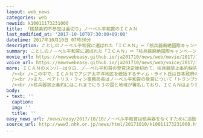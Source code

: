```yaml
---
layout: web_news
categories: web
newsid: k10011173231000
title: 「核禁条約不参加は裏切り」ノーベル平和賞のＩＣＡＮ
last_modified_at: '2017-10-10T07:30:00+09:00'
datetime: 2017年10月10日 07時30分
description: ことしのノーベル平和賞に選ばれた「ＩＣＡＮ」＝「核兵器廃絶国際キャンペーン」のメンバーが、ニューヨークの国連本部で記者会見し、日本政府が核兵器の開発や保有などを禁止する核兵器禁止条約に参加しないのは、７０年にわたって核廃絶を訴えてきた被爆者に対する裏切りだとして、改めて参加を求めました。
summary: ことしのノーベル平和賞に選ばれた「ＩＣＡＮ」＝「核兵器廃絶国際キャンペーン」のメンバーが、ニューヨークの国連本部で記者会見し、日本政府が核兵器の開発や保有などを禁止する核兵器禁止条約に参加しないのは、７０年にわたって核廃絶を訴えてきた被爆者に対する裏切りだとして、改めて参加を求めました。
movie_url: https://newswebeasy.github.io/ja201710/news/web/movie/2017/10/10/k10011173231000.mp4
voice_url: https://newswebeasy.github.io/ja201710/news/web/voice/2017/10/10/k10011173231000.mp3
more: ＩＣＡＮのメンバーは９日、ノーベル平和賞の受賞決定後初めて、核兵器禁止条約採択の場となった国連本部で記者会見し、条約に参加しない核保有国や日本など核の傘のもとにある国々の対応を批判しました。<br
  /><br />この中で、ＩＣＡＮでアジア太平洋地区を統括するティム・ライト氏は日本政府の対応について「７０年にわたって核兵器の危険性を人類に警告し、核廃絶を訴えてきた被爆者に対する裏切りだ」と述べ、改めて条約への参加を求めました。<br
  /><br />また、ベアトリス・フィン事務局長はノーベル平和賞の受賞について「トランプ大統領が核兵器を放棄するとは思わないが、壊滅的な被害をもたらす核兵器に反対する運動への後押しになる。核への脅威が高まる中で極めてタイムリーだ」と述べ、条約への理解を広め、各国政府を動かす活動をさらに進める考えを示しました。<br
  /><br />核兵器禁止条約にはこれまでに５３の国と地域が署名しており、ＩＣＡＮはより多くの国の参加を呼びかけ、発効に必要な５０か国の批准を得て来年中の発効を目指すとしています。
body:
- text: ''
  caption:
  img: ''
  title: ''
easy_news_url: /news/easy/2017/10/10/ノーベル平和賞は核兵器をなくすために活動するNGO/
source_url: http://www3.nhk.or.jp/news/html/20171010/k10011173231000.html
...
```

